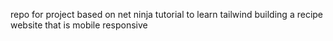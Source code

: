 repo for project based on net ninja tutorial to learn tailwind building a recipe website that is mobile responsive